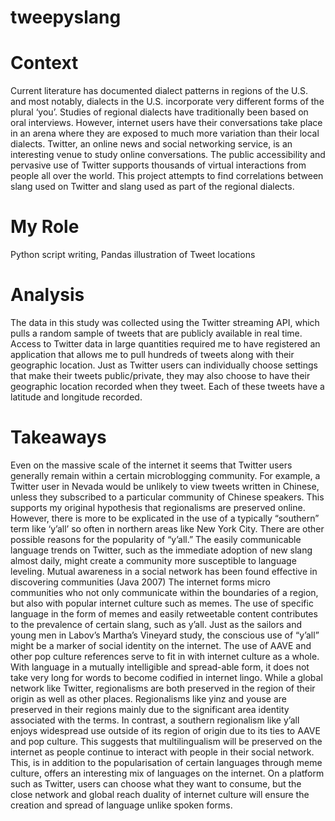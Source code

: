 # tweepyslang

# Context

Current literature has documented dialect patterns in regions of the U.S. and most notably, dialects in the U.S. incorporate very different forms of the plural ‘you’.  Studies of regional dialects have traditionally been based on oral interviews. However, internet users have their conversations take place in an arena where they are exposed to much more variation than their local dialects.  Twitter, an online news and social networking service, is an interesting venue to study online conversations. The public accessibility and pervasive use of Twitter supports thousands of virtual interactions from people all over the world.  This project attempts to find correlations between slang used on Twitter and slang used as part of the regional dialects.

# My Role

Python script writing, Pandas illustration of Tweet locations

# Analysis

The data in this study was collected using the Twitter streaming API, which pulls a random sample of tweets that are publicly available in real time.  Access to Twitter data in large quantities required me to have registered an application that allows me to pull hundreds of tweets along with their geographic location.  Just as Twitter users can individually choose settings that make their tweets public/private, they may also choose to have their geographic location recorded when they tweet.  Each of these tweets have a latitude and longitude recorded.

# Takeaways

Even on the massive scale of the internet it seems that Twitter users generally remain within a certain microblogging community.  For example, a Twitter user in Nevada would be unlikely to view tweets written in Chinese, unless they subscribed to a particular community of Chinese speakers.  This supports my original hypothesis that regionalisms are preserved online. However, there is more to be explicated in the use of a typically “southern” term like ‘y’all’ so often in northern areas like New York City.
There are other possible reasons for the popularity of “y’all.”  The easily communicable language trends on Twitter, such as the immediate adoption of new slang almost daily, might create a community more susceptible to language leveling.  Mutual awareness in a social network has been found effective in discovering communities (Java 2007) The internet forms micro communities who not only communicate within the boundaries of a region, but also with popular internet culture such as memes.  The use of specific language in the form of memes and easily retweetable content contributes to the prevalence of certain slang, such as y’all. Just as the sailors and young men in Labov’s Martha’s Vineyard study, the conscious use of “y’all” might be a marker of social identity on the internet.  The use of AAVE and other pop culture references serve to fit in with internet culture as a whole. With language in a mutually intelligible and spread-able form, it does not take very long for words to become codified in internet lingo.
While a global network like Twitter, regionalisms are both preserved in the region of their origin as well as other places.  Regionalisms like yinz and youse are preserved in their regions mainly due to the significant area identity associated with the terms.  In contrast, a southern regionalism like y’all enjoys widespread use outside of its region of origin due to its ties to AAVE and pop culture.  This suggests that multilingualism will be preserved on the internet as people continue to interact with people in their social network. This, is in addition to the popularisation of certain languages through meme culture, offers an interesting mix of languages on the internet.  On a platform such as Twitter, users can choose what they want to consume, but the close network and global reach duality of internet culture will ensure the creation and spread of language unlike spoken forms.
